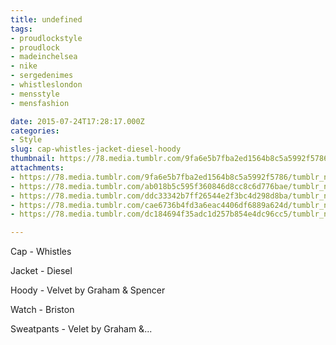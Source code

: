 ```yaml
---
title: undefined
tags:
- proudlockstyle
- proudlock
- madeinchelsea
- nike
- sergedenimes
- whistleslondon
- mensstyle
- mensfashion

date: 2015-07-24T17:28:17.000Z
categories:
- Style
slug: cap-whistles-jacket-diesel-hoody
thumbnail: https://78.media.tumblr.com/9fa6e5b7fba2ed1564b8c5a5992f5786/tumblr_ns05v5CUDw1rhrm24o7_540.jpg
attachments:
- https://78.media.tumblr.com/9fa6e5b7fba2ed1564b8c5a5992f5786/tumblr_ns05v5CUDw1rhrm24o7_1280.jpg
- https://78.media.tumblr.com/ab018b5c595f360846d8cc8c6d776bae/tumblr_ns05v5CUDw1rhrm24o5_1280.jpg
- https://78.media.tumblr.com/ddc33342b7ff26544e2f3bc4d298d8ba/tumblr_ns05v5CUDw1rhrm24o4_1280.jpg
- https://78.media.tumblr.com/cae6736b4fd3a6eac4406df6889a624d/tumblr_ns05v5CUDw1rhrm24o2_1280.jpg
- https://78.media.tumblr.com/dc184694f35adc1d257b854e4dc96cc5/tumblr_ns05v5CUDw1rhrm24o3_1280.jpg

---
```


Cap - Whistles 

  Jacket - Diesel 

  Hoody - Velvet by Graham & Spencer 

  Watch - Briston 

  Sweatpants - Velet by Graham &...
